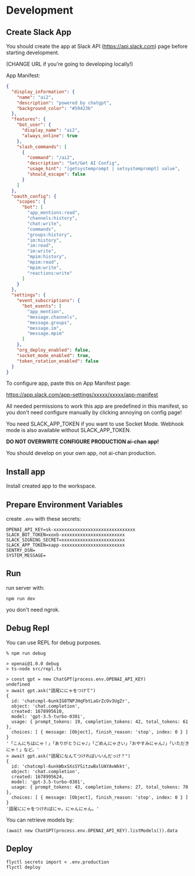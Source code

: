 # Development

## Create Slack App

You should create the app at Slack API (https://api.slack.com) page before starting development.

(CHANGE URL if you're going to developing locally!)

App Manifest:

```json
{
  "display_information": {
    "name": "ai2",
    "description": "powered by chatgpt",
    "background_color": "#59423b"
  },
  "features": {
    "bot_user": {
      "display_name": "ai2",
      "always_online": true
    },
    "slash_commands": [
      {
        "command": "/ai2",
        "description": "Set/Get AI Config",
        "usage_hint": "[getsystemprompt | setsystemprompt] value",
        "should_escape": false
      }
    ]
  },
  "oauth_config": {
    "scopes": {
      "bot": [
        "app_mentions:read",
        "channels:history",
        "chat:write",
        "commands",
        "groups:history",
        "im:history",
        "im:read",
        "im:write",
        "mpim:history",
        "mpim:read",
        "mpim:write",
        "reactions:write"
      ]
    }
  },
  "settings": {
    "event_subscriptions": {
      "bot_events": [
        "app_mention",
        "message.channels",
        "message.groups",
        "message.im",
        "message.mpim"
      ]
    },
    "org_deploy_enabled": false,
    "socket_mode_enabled": true,
    "token_rotation_enabled": false
  }
}
```

To configure app, paste this on App Manifest page:

https://app.slack.com/app-settings/xxxxx/xxxxx/app-manifest

All needed permissions to work this app are predefined in this manifest, so you don't need configure manually by clicking annoying on config page!

You need SLACK_APP_TOKEN if you want to use Socket Mode. Webhook mode is also available without SLACK_APP_TOKEN.

**DO NOT OVERWRITE CONFIGURE PRODUCTION ai-chan app!**

You should develop on your own app, not ai-chan production.

## Install app

Install created app to the workspace.

## Prepare Environment Variables

create `.env` with these secrets:

```
OPENAI_API_KEY=sk-xxxxxxxxxxxxxxxxxxxxxxxxxxxxxxx
SLACK_BOT_TOKEN=xoxb-xxxxxxxxxxxxxxxxxxxxxxxx
SLACK_SIGNING_SECRET=xxxxxxxxxxxxxxxxxxxxxxxx
SLACK_APP_TOKEN=xapp-xxxxxxxxxxxxxxxxxxxxxxxx
SENTRY_DSN=
SYSTEM_MESSAGE=
```

## Run

run server with:

```
npm run dev
```

you don't need ngrok.

## Debug Repl

You can use REPL for debug purposes.

```
% npm run debug

> openai@1.0.0 debug
> ts-node src/repl.ts

> const gpt = new ChatGPT(process.env.OPENAI_API_KEY)
undefined
> await gpt.ask("語尾ににゃをつけて")
{
  id: 'chatcmpl-6unkIG0TNPJHqFbtLaGrZcOv3UgZr',
  object: 'chat.completion',
  created: 1678995610,
  model: 'gpt-3.5-turbo-0301',
  usage: { prompt_tokens: 19, completion_tokens: 42, total_tokens: 61 },
  choices: [ { message: [Object], finish_reason: 'stop', index: 0 } ]
}
'「こんにちはにゃ！」「ありがとうにゃ♪」「ごめんにゃさい」「おやすみにゃん♪」「いただきにゃ！」など。'
> await gpt.ask("語尾になんてつければいいんだっけ？")
{
  id: 'chatcmpl-6unkWbxSXsSYSitzwBxlUAYAvWkkt',
  object: 'chat.completion',
  created: 1678995624,
  model: 'gpt-3.5-turbo-0301',
  usage: { prompt_tokens: 43, completion_tokens: 27, total_tokens: 70 },
  choices: [ { message: [Object], finish_reason: 'stop', index: 0 } ]
}
'語尾ににゃをつければにゃ。にゃんにゃん。'
```

You can retrieve models by:

```
(await new ChatGPT(process.env.OPENAI_API_KEY).listModels()).data
```

## Deploy

```
flyctl secrets import < .env.production
flyctl deploy
```
